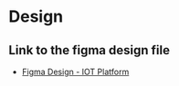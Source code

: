 # Design
## Link to the figma design file
 - [Figma Design - IOT Platform](https://www.figma.com/file/5z6rRvn5xR9TG6ddhEnOLL/Cloud-IoT?type=design&node-id=0-1&mode=design)